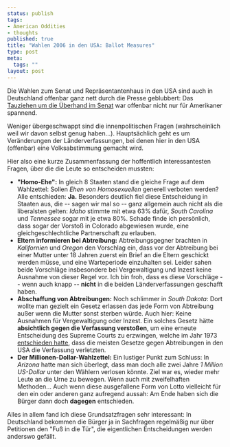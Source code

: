 ```yaml
--- 
status: publish
tags: 
- American Oddities
- thoughts
published: true
title: "Wahlen 2006 in den USA: Ballot Measures"
type: post
meta: 
  tags: ""
layout: post
---
```

Die Wahlen zum Senat und Repräsentantenhaus in den USA sind auch in Deutschland offenbar ganz nett durch die Presse geblubbert: Das <a href="http://tagesschau.de/aktuell/meldungen/0,1185,OID6082362_NAV_REF1,00.html">Tauziehen um die Überhand im Senat</a> war offenbar nicht nur für Amerikaner spannend.

Weniger übergeschwappt sind die innenpolitischen Fragen (wahrscheinlich weil wir davon selbst genug haben...). Hauptsächlich geht es um Veränderungen der Länderverfassungen, bei denen hier in den USA (offenbar) eine Volksabstimmung gemacht wird.

Hier also eine kurze Zusammenfassung der hoffentlich interessantesten Fragen, über die die Leute so entscheiden mussten:
<ul>
	<li><strong>"Homo-Ehe":</strong>
In gleich 8 Staaten stand die gleiche Frage auf dem Wahlzettel: Sollen <em>Ehen von Homosexuellen</em> generell verboten werden? <!--more-->Alle entschieden: <strong>Ja.</strong> Besonders deutlich fiel diese Entscheidung in Staaten aus, die -- sagen wir mal so -- ganz allgemein auch nicht als die liberalsten gelten: <em>Idaho</em> stimmte mit etwa 63% dafür, <em>South Carolina</em> und <em>Tennessee</em> sogar mit je etwa 80%.
Schade finde ich persönlich, dass sogar der Vorstoß in Colorado abgewiesen wurde, eine gleichgeschlechtliche Partnerschaft zu erlauben.
</li>
	<li><strong>Eltern informieren bei Abtreibung:</strong>
Abtreibungsgegner brachten in <em>Kalifornien</em> und <em>Oregon</em> den Vorschlag ein, dass vor der Abtreibung bei einer Mutter unter 18 Jahren zuerst ein Brief an die Eltern geschickt werden müsse, und eine Warteperiode einzuhalten sei. Leider sahen beide Vorschläge insbesondere bei Vergewaltigung und Inzest keine Ausnahme von dieser Regel vor. Ich bin froh, dass es diese Vorschläge -- wenn auch knapp -- <strong>nicht</strong> in die beiden Länderverfassungen geschafft haben.
</li>
	<li><strong>Abschaffung von Abtreibungen:</strong>
Noch schlimmer in <em>South Dakota</em>: Dort wollte man gezielt ein Gesetz erlassen das jede Form von Abtreibung außer wenn die Mutter sonst sterben würde. Auch hier: Keine Ausnahmen für Vergewaltigung oder Inzest. Ein solches Gesetz hätte <strong>absichtlich gegen die Verfassung verstoßen</strong>, um eine erneute Entscheidung des Supreme Courts zu erzwingen, welche im Jahr 1973 <a href="http://en.wikipedia.org/wiki/Roe_v._Wade">entschieden hatte</a>, dass die meisten Gesetze gegen Abtreibungen in den USA die Verfassung verletzten.
</li>
	<li><strong>Der Millionen-Dollar-Wahlzettel:</strong>
Ein lustiger Punkt zum Schluss: In <em>Arizona</em> hatte man sich überlegt, dass man doch alle zwei Jahre <em>1 Million US-Dollar</em> unter den Wählern verlosen könnte. Ziel war es, wieder mehr Leute an die Urne zu bewegen. Wenn auch mit zweifelhaften Methoden... Auch wenn diese ausgefallene Form von Lotto vielleicht für den ein oder anderen ganz aufregend aussah: Am Ende haben sich die Bürger dann doch <strong>dagegen</strong> entschieden.
</li>
</ul>

Alles in allem fand ich diese Grundsatzfragen sehr interessant: In Deutschland bekommen die Bürger ja in Sachfragen regelmäßig nur über Petitionen den "Fuß in die Tür", die eigentlichen Entscheidungen werden anderswo gefällt.
